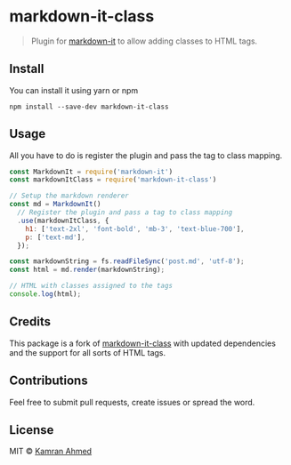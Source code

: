 # markdown-it-class

> Plugin for [markdown-it](https://github.com/markdown-it/markdown-it) to allow adding classes to HTML tags.

## Install

You can install it using yarn or npm

```shell
npm install --save-dev markdown-it-class
```

## Usage

All you have to do is register the plugin and pass the tag to class mapping.

```javascript
const MarkdownIt = require('markdown-it')
const markdownItClass = require('markdown-it-class')

// Setup the markdown renderer
const md = MarkdownIt()
  // Register the plugin and pass a tag to class mapping
  .use(markdownItClass, {
    h1: ['text-2xl', 'font-bold', 'mb-3', 'text-blue-700'],
    p: ['text-md'],
  });

const markdownString = fs.readFileSync('post.md', 'utf-8');
const html = md.render(markdownString);

// HTML with classes assigned to the tags
console.log(html);
```

## Credits

This package is a fork of [markdown-it-class](https://github.com/HiroshiOkada/markdown-it-class) with updated dependencies and the support for all sorts of HTML tags. 

## Contributions

Feel free to submit pull requests, create issues or spread the word.

## License

MIT &copy; [Kamran Ahmed](https://twitter.com/kamranahmedse)



